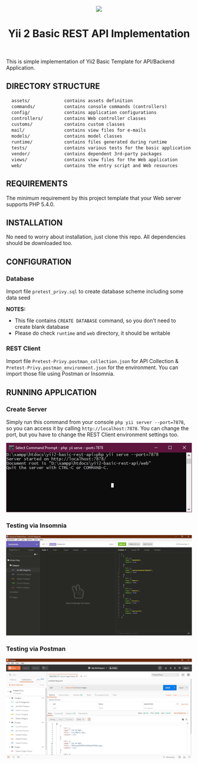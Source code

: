<p align="center">
    <a href="https://github.com/yiisoft" target="_blank">
        <img src="https://avatars0.githubusercontent.com/u/993323" height="100px">
    </a>
    <h1 align="center">Yii 2 Basic REST API Implementation</h1>
    <br>
</p>

This is simple implementation of Yii2 Basic Template for API/Backend Application.

DIRECTORY STRUCTURE
-------------------

      assets/             contains assets definition
      commands/           contains console commands (controllers)
      config/             contains application configurations
      controllers/        contains Web controller classes
      customs/            contains custom classes
      mail/               contains view files for e-mails
      models/             contains model classes
      runtime/            contains files generated during runtime
      tests/              contains various tests for the basic application
      vendor/             contains dependent 3rd-party packages
      views/              contains view files for the Web application
      web/                contains the entry script and Web resources



REQUIREMENTS
------------

The minimum requirement by this project template that your Web server supports PHP 5.4.0.


INSTALLATION
------------

No need to worry about installation, just clone this repo. All dependencies should be downloaded too.

CONFIGURATION
-------------

### Database

Import file `pretest_privy.sql` to create database scheme including some data seed

**NOTES:**
- This file contains `CREATE DATABASE` command, so you don't need to create blank database
- Please do check `runtime` and `web` directory, it should be writable

### REST Client

Import file `Pretest-Privy.postman_collection.json` for API Collection & `Pretest-Privy.postman_environment.json` for the environment. You can import those file using Postman or Insomnia.

RUNNING APPLICATION
-------------------

### Create Server

Simply run this command from your console `php yii server --port=7878`, so you can access it by calling `http://localhost:7878`.
You can change the port, but you have to change the REST Client environment settings too.

<img src="https://raw.githubusercontent.com/amculin/yii2-basic-rest-api/develop/readme-source/running-yii-application.jpg" />

### Testing via Insomnia

<img src="https://raw.githubusercontent.com/amculin/yii2-basic-rest-api/develop/readme-source/api-collection-insomnia.jpg" />

### Testing via Postman

<img src="https://raw.githubusercontent.com/amculin/yii2-basic-rest-api/develop/readme-source/api-collection-postman.jpg" />
